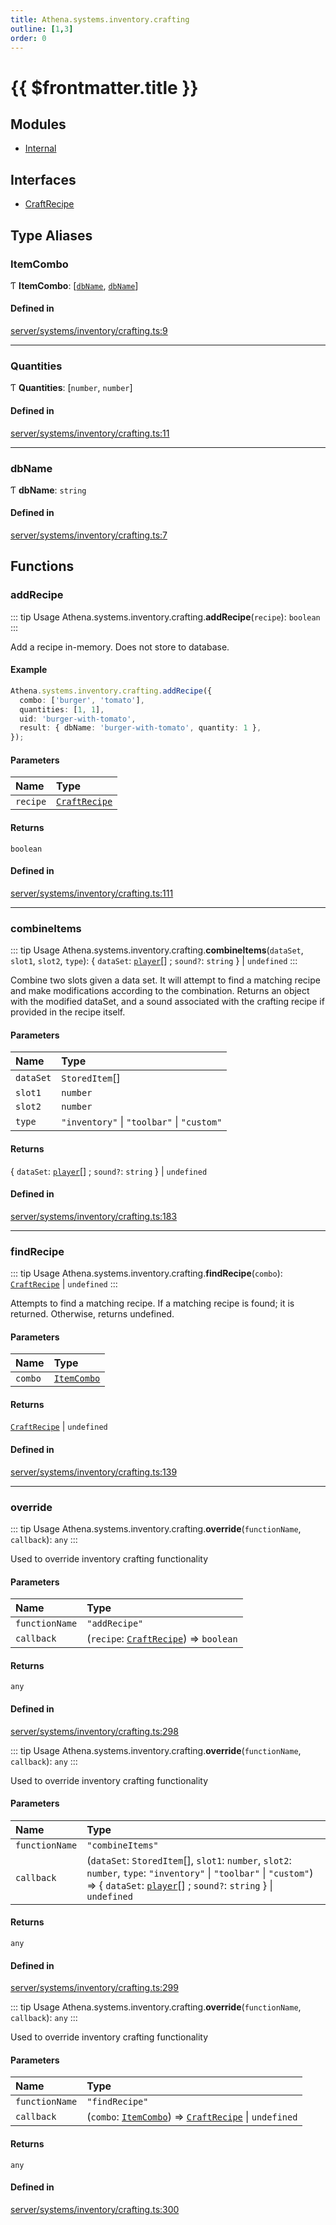 ```yaml
---
title: Athena.systems.inventory.crafting
outline: [1,3]
order: 0
---
```


# {{ $frontmatter.title }}


## Modules

- [Internal](server_systems_inventory_crafting_Internal.md)

## Interfaces

- [CraftRecipe](../interfaces/server_systems_inventory_crafting_CraftRecipe.md)

## Type Aliases

### ItemCombo

Ƭ **ItemCombo**: [[`dbName`](server_systems_inventory_crafting.md#dbName), [`dbName`](server_systems_inventory_crafting.md#dbName)]

#### Defined in

[server/systems/inventory/crafting.ts:9](https://github.com/Stuyk/altv-athena/blob/e4e897f/src/core/server/systems/inventory/crafting.ts#L9)

___

### Quantities

Ƭ **Quantities**: [`number`, `number`]

#### Defined in

[server/systems/inventory/crafting.ts:11](https://github.com/Stuyk/altv-athena/blob/e4e897f/src/core/server/systems/inventory/crafting.ts#L11)

___

### dbName

Ƭ **dbName**: `string`

#### Defined in

[server/systems/inventory/crafting.ts:7](https://github.com/Stuyk/altv-athena/blob/e4e897f/src/core/server/systems/inventory/crafting.ts#L7)

## Functions

### addRecipe

::: tip Usage
Athena.systems.inventory.crafting.**addRecipe**(`recipe`): `boolean`
:::

Add a recipe in-memory. Does not store to database.

#### Example
```ts
Athena.systems.inventory.crafting.addRecipe({
  combo: ['burger', 'tomato'],
  quantities: [1, 1],
  uid: 'burger-with-tomato',
  result: { dbName: 'burger-with-tomato', quantity: 1 },
});
```

#### Parameters

| Name | Type |
| :------ | :------ |
| `recipe` | [`CraftRecipe`](../interfaces/server_systems_inventory_crafting_CraftRecipe.md) |

#### Returns

`boolean`

#### Defined in

[server/systems/inventory/crafting.ts:111](https://github.com/Stuyk/altv-athena/blob/e4e897f/src/core/server/systems/inventory/crafting.ts#L111)

___

### combineItems

::: tip Usage
Athena.systems.inventory.crafting.**combineItems**(`dataSet`, `slot1`, `slot2`, `type`): { `dataSet`: [`player`](server_config.md#player)[] ; `sound?`: `string`  } \| `undefined`
:::

Combine two slots given a data set.
It will attempt to find a matching recipe and make modifications according to the combination.
Returns an object with the modified dataSet, and a sound associated with the crafting recipe if provided in the recipe itself.

#### Parameters

| Name | Type |
| :------ | :------ |
| `dataSet` | `StoredItem`[] |
| `slot1` | `number` |
| `slot2` | `number` |
| `type` | ``"inventory"`` \| ``"toolbar"`` \| ``"custom"`` |

#### Returns

{ `dataSet`: [`player`](server_config.md#player)[] ; `sound?`: `string`  } \| `undefined`

#### Defined in

[server/systems/inventory/crafting.ts:183](https://github.com/Stuyk/altv-athena/blob/e4e897f/src/core/server/systems/inventory/crafting.ts#L183)

___

### findRecipe

::: tip Usage
Athena.systems.inventory.crafting.**findRecipe**(`combo`): [`CraftRecipe`](../interfaces/server_systems_inventory_crafting_CraftRecipe.md) \| `undefined`
:::

Attempts to find a matching recipe.
If a matching recipe is found; it is returned.
Otherwise, returns undefined.

#### Parameters

| Name | Type |
| :------ | :------ |
| `combo` | [`ItemCombo`](server_systems_inventory_crafting.md#ItemCombo) |

#### Returns

[`CraftRecipe`](../interfaces/server_systems_inventory_crafting_CraftRecipe.md) \| `undefined`

#### Defined in

[server/systems/inventory/crafting.ts:139](https://github.com/Stuyk/altv-athena/blob/e4e897f/src/core/server/systems/inventory/crafting.ts#L139)

___

### override

::: tip Usage
Athena.systems.inventory.crafting.**override**(`functionName`, `callback`): `any`
:::

Used to override inventory crafting functionality

#### Parameters

| Name | Type |
| :------ | :------ |
| `functionName` | ``"addRecipe"`` |
| `callback` | (`recipe`: [`CraftRecipe`](../interfaces/server_systems_inventory_crafting_CraftRecipe.md)) => `boolean` |

#### Returns

`any`

#### Defined in

[server/systems/inventory/crafting.ts:298](https://github.com/Stuyk/altv-athena/blob/e4e897f/src/core/server/systems/inventory/crafting.ts#L298)

::: tip Usage
Athena.systems.inventory.crafting.**override**(`functionName`, `callback`): `any`
:::

Used to override inventory crafting functionality

#### Parameters

| Name | Type |
| :------ | :------ |
| `functionName` | ``"combineItems"`` |
| `callback` | (`dataSet`: `StoredItem`[], `slot1`: `number`, `slot2`: `number`, `type`: ``"inventory"`` \| ``"toolbar"`` \| ``"custom"``) => { `dataSet`: [`player`](server_config.md#player)[] ; `sound?`: `string`  } \| `undefined` |

#### Returns

`any`

#### Defined in

[server/systems/inventory/crafting.ts:299](https://github.com/Stuyk/altv-athena/blob/e4e897f/src/core/server/systems/inventory/crafting.ts#L299)

::: tip Usage
Athena.systems.inventory.crafting.**override**(`functionName`, `callback`): `any`
:::

Used to override inventory crafting functionality

#### Parameters

| Name | Type |
| :------ | :------ |
| `functionName` | ``"findRecipe"`` |
| `callback` | (`combo`: [`ItemCombo`](server_systems_inventory_crafting.md#ItemCombo)) => [`CraftRecipe`](../interfaces/server_systems_inventory_crafting_CraftRecipe.md) \| `undefined` |

#### Returns

`any`

#### Defined in

[server/systems/inventory/crafting.ts:300](https://github.com/Stuyk/altv-athena/blob/e4e897f/src/core/server/systems/inventory/crafting.ts#L300)
